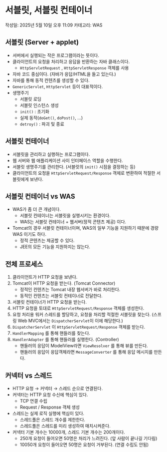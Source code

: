 # 서블릿, 서블릿 컨테이너

작성일: 2025년 5월 10일 오후 11:09
카테고리: WAS

## 서블릿 (Server + applet)

- 서버에서 실행되는 작은 프로그램이라는 뜻이다.
- 클라이언트의 요청을 처리하고 응답을 반환하는 자바 클래스이다.
    - `HttpServletRequest` , `HttpServletResponse` 객체를 사용
- 자바 코드 중심이다. (자바가 응답/HTML을 들고 있는다.)
- 자바를 통해 동적 컨텐츠를 생성할 수 있다.
- `GenericServlet`, `HttpServlet` 등이 대표적이다.
- 생명주기
    - 서블릿 로딩
    - 서블릿 인스턴스 생성
    - `init()` : 초기화
    - 실제 동작(`doGet()`, `doPost()`, …)
    - `detroy()`  : 파괴 및 종료

## 서블릿 컨테이너

- 서블릿을 관리하고 실행하는 프로그램이다.
- 웹 서버와 웹 애플리케이션 사이 인터페이스 역할을 수행한다.
- 서블릿 생명주기를 관리한다. (서블릿의 `init()` 시점을 결정하는 등)
- 클라이언트의 요청을 `HttpServletRequest/Response` 객체로 변환하여 적절한 서블릿에게 보낸다.

## 서블릿 컨테이너 vs WAS

- WAS가 좀 더 큰 개념이다.
    - 서블릿 컨테이너는 서블릿을 실행시키는 환경이다.
    - WAS는 서블릿 컨테이너 + 웹서버(정적 콘텐츠 제공) 이다.
- Tomcat의 경우 서블릿 컨테이너이며, WAS의 일부 기능을 지원하기 때문에 경량 WAS 이기도 하다.
    - 정적 콘텐츠는 제공할 수 있다.
    - JEE의 모든 기능을 지원하지는 않는다.

## 전체 프로세스

1. 클라이언트가 HTTP 요청을 보낸다.
2. Tomcat이 HTTP 요청을 받는다. (Tomcat Connector)
    - 정적인 컨텐츠는 Tomcat 내장 웹서버가 바로 처리한다.
    - 동적인 컨텐츠는 서블릿 컨테이너로 전달한다.
3. 서블릿 컨테이너가 HTTP 요청을 받는다.
4. HTTP 요청을 토대로 `HttpServletRequest/Response` 객체를 생성한다.
5. 요청 처리용 워커 스레드를 할당하고, 요청을 처리할 적절한 서블릿을 찾는다.
(스프링 Web MVC에서는 `DispatcherServlet`이 이에 해당한다.)
6. `DispatcherServlet` 이 `HttpServletRequest/Response` 객체를 받는다.
7. `HandlerMapping` 를 통해 핸들러를 찾는다.
8. `HandlerAdapter` 를 통해 핸들러를 실행한다. (Controller)
    - 핸들러의 응답이 ModelView라면 `ViewResolver` 를 통해 뷰를 만든다.
    - 핸들러의 응답이 응답객체라면 `MessageConverter` 를 통해 응답 메시지를 만든다.

## 커넥터 vs 스레드

- HTTP 요청 → 커넥터 → 스레드 순으로 연결된다.
- 커넥터는 HTTP 요청 수신에 핵심이 있다.
    - TCP 연결 수립
    - Request / Response 객체 생성
- 스레드는 실제 로직 실행에 핵심이 있다.
    - 스레드풀은 스레드 개수를 제한한다.
    - 스레드풀은 스레드를 미리 생성하여 매치시켜준다.
- 커넥터 기본 개수는 10000개, 스레드 기본 개수는 200개이다.
    - 250개 요청이 들어오면 50명은 처리가 느려진다. (앞 사람이 끝나길 기다림)
    - 10050개 요청이 들어오면 50명은 요청이 거부된다. (연결 수립도 안됨)
